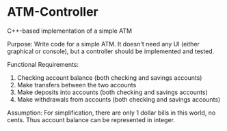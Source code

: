# ATM-Controller
C++-based implementation of a simple ATM

Purpose: Write code for a simple ATM. It doesn't need any UI (either graphical or console), but a controller should be implemented and tested.

Functional Requirements:
1. Checking account balance (both checking and savings accounts)
2. Make transfers between the two accounts
3. Make deposits into accounts (both checking and savings accounts)
4. Make withdrawals from accounts (both checking and savings accounts)

Assumption: For simplification, there are only 1 dollar bills in this world, no cents. Thus account balance can be represented in integer.

